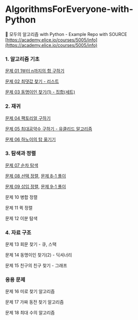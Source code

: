 # AlgorithmsForEveryone-with-Python
🌱 모두의 알고리즘 with Python - Example Repo with SOURCE
[https://academy.elice.io/courses/5005/info](https://academy.elice.io/courses/5005/info)

### 1. 알고리즘 기초

[문제 01 1부터 n까지의 합 구하기](chapter-1.py)

[문제 02 최댓값 찾기 - 리스트](chapter-2.py)

[문제 03 동명이인 찾기(1) - 집합(세트)](chapter-3.py)

### 2. 재귀

[문제 04 팩토리얼 구하기](chapter-4.py)

[문제 05 최대공약수 구하기 - 유클리드 알고리즘](chapter-5.py)

[문제 06 하노이의 탑 옮기기](chapter-6.py)

### 3. 탐색과 정렬

[문제 07 순차 탐색](chapter-7.py)

[문제 08 선택 정렬](chapter-8.py), [문제 8-1 풀이](8-1.jpg)

[문제 09 삽입 정렬](chapter-9.py), [문제 9-1 풀이](아직업로드..no)

문제 10 병합 정렬

문제 11 퀵 정렬

문제 12 이분 탐색

### 4. 자료 구조

문제 13 회문 찾기 - 큐, 스택

문제 14 동명이인 찾기(2) - 딕셔너리

문제 15 친구의 친구 찾기 - 그래프

### 응용 문제

문제 16 미로 찾기 알고리즘

문제 17 가짜 동전 찾기 알고리즘

문제 18 최대 수의 알고리즘
